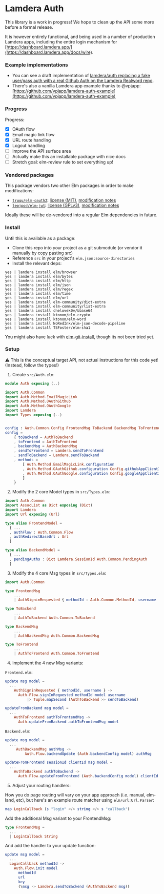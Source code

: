 # Lamdera Auth

This library is a work in progress! We hope to clean up the API some more before a formal release.

It is however entirely functional, and being used in a number of production Lamdera apps, including the entire login mechanism for [https://dashboard.lamdera.app/](https://dashboard.lamdera.app/docs/wire).

### Example implementations

- You can see a draft implementation of [lamdera/auth replacing a fake user/pass auth with a real Github Auth on the Lamdera Realword repo](https://github.com/supermario/lamdera-realworld/compare/lamdera-explore-auth-draft).
- There's also a vanilla Lamdera app example thanks to @vpjapp: [https://github.com/vpjapp/lamdera-auth-example](https://github.com/vpjapp/lamdera-auth-example)

### Progress

Progress:

- [x] OAuth flow
- [x] Email magic link flow
- [x] URL route handling
- [x] Logout handling
- [ ] Improve the API surface area
- [ ] Actually make this an installable package with nice docs
- [ ] Stretch goal: elm-review rule to set everything up!

### Vendored packages

This package vendors two other Elm packages in order to make modifications:

- [`truqu/elm-oauth2`](https://github.com/truqu/elm-oauth2): [license (MIT)](src/JWT/LICENSE), [modification notes](src/JWT/readme.md)
- [`leojpod/elm-jwt`](https://github.com/leojpod/elm-jwt): [license (GPLv3)](src/OAuth/LICENSE), [modification notes](src/OAuth/readme.md)

Ideally these will be de-vendored into a regular Elm dependencies in future.

### Install

Until this is available as a package:

- Clone this repo into your project as a git submodule (or vendor it manually by copy pasting src)
- Reference `src` in your project's `elm.json:source-directories`
- Install the relevant deps:

```
yes | lamdera install elm/browser
yes | lamdera install elm/bytes
yes | lamdera install elm/http
yes | lamdera install elm/json
yes | lamdera install elm/regex
yes | lamdera install elm/time
yes | lamdera install elm/url
yes | lamdera install elm-community/dict-extra
yes | lamdera install elm-community/list-extra
yes | lamdera install chelovek0v/bbase64
yes | lamdera install ktonon/elm-crypto
yes | lamdera install ktonon/elm-word
yes | lamdera install NoRedInk/elm-json-decode-pipeline
yes | lamdera install TSFoster/elm-sha1
```

You might also have luck with [elm-git-install](https://github.com/robinheghan/elm-git-install), though its not been tried yet.

### Setup

:warning: This is the conceptual target API, not actual instructions for this code yet! (Instead, follow the types!)

1. Create `src/Auth.elm`:

```elm
module Auth exposing (..)

import Auth.Common
import Auth.Method.EmailMagicLink
import Auth.Method.OAuthGithub
import Auth.Method.OAuthGoogle
import Lamdera
import Types exposing (..)


config : Auth.Common.Config FrontendMsg ToBackend BackendMsg ToFrontend FrontendModel BackendModel
config =
    { toBackend = AuthToBackend
    , toFrontend = AuthToFrontend
    , backendMsg = AuthBackendMsg
    , sendToFrontend = Lamdera.sendToFrontend
    , sendToBackend = Lamdera.sendToBackend
    , methods =
        [ Auth.Method.EmailMagicLink.configuration
        , Auth.Method.OAuthGithub.configuration Config.githubAppClientId Config.githubAppClientSecret
        , Auth.Method.OAuthGoogle.configuration Config.googleAppClientId Config.googleAppClientSecret
        ]
    }
```

2. Modify the 2 core Model types in `src/Types.elm`:

```elm
import Auth.Common
import AssocList as Dict exposing (Dict)
import Lamdera
import Url exposing (Url)

type alias FrontendModel =
  { ...
  , authFlow : Auth.Common.Flow
  , authRedirectBaseUrl : Url
  }

type alias BackendModel =
  { ...
  , pendingAuths : Dict Lamdera.SessionId Auth.Common.PendingAuth
  }
```

3. Modify the 4 core Msg types in `src/Types.elm`:

```elm
import Auth.Common

type FrontendMsg
    ...
    | AuthSigninRequested { methodId : Auth.Common.MethodId, username : Maybe String }

type ToBackend
    ...
    | AuthToBackend Auth.Common.ToBackend

type BackendMsg
    ...
    | AuthBackendMsg Auth.Common.BackendMsg

type ToFrontend
    ...
    | AuthToFrontend Auth.Common.ToFrontend
```

4. Implement the 4 new Msg variants:

`Frontend.elm`:

```elm
update msg model =
  ...
    AuthSigninRequested { methodId, username } ->
      Auth.Flow.signInRequested methodId model username
          |> Tuple.mapSecond (AuthToBackend >> sendToBackend)

updateFromBackend msg model =
  ...
    AuthToFrontend authToFrontendMsg ->
      Auth.updateFromBackend authToFrontendMsg model
```

`Backend.elm`:

```elm
update msg model =
  ...
     AuthBackendMsg authMsg ->
         Auth.Flow.backendUpdate (Auth.backendConfig model) authMsg

updateFromFrontend sessionId clientId msg model =
  ...
    AuthToBackend authToBackend ->
      Auth.Flow.updateFromFrontend (Auth.backendConfig model) clientId sessionId authToBackend model

```

5. Adjust your routing handlers:

How you do page routing will vary on your app approach (i.e. manual, elm-land, etc), but here's an example route matcher using `elm/url:Url.Parser`:

```elm
map LoginCallback (s "login" </> string </> s "callback")
```

Add the additional Msg variant to your FrontendMsg:

```elm
type FrontendMsg =
  ...
  | LoginCallback String
```

And add the handler to your update function:

```elm
update msg model =
  ...
  LoginCallback methodId ->
    Auth.Flow.init model
      methodId
      url
      key
      (\msg -> Lamdera.sendToBackend (AuthToBackend msg))
```
